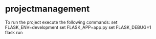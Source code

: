# projectmanagement

To run the project execute the following commands:
set FLASK_ENV=development
set FLASK_APP=app.py
set FLASK_DEBUG=1
flask run
